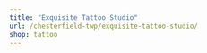 ```yaml
---
title: "Exquisite Tattoo Studio"
url: /chesterfield-twp/exquisite-tattoo-studio/
shop: tattoo
---
```

